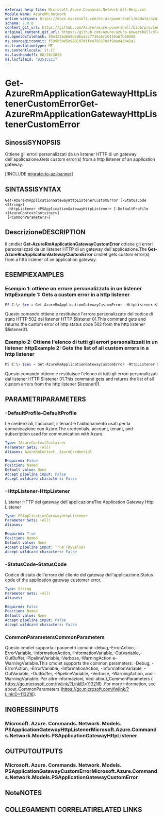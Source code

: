 ```yaml
---
external help file: Microsoft.Azure.Commands.Network.dll-Help.xml
Module Name: AzureRM.Network
online version: https://docs.microsoft.com/en-us/powershell/module/azurerm.network/get-azurermapplicationgatewayhttplistenercustomerror
schema: 2.0.0
content_git_url: https://github.com/Azure/azure-powershell/blob/preview/src/ResourceManager/Network/Commands.Network/help/Get-AzureRmApplicationGatewayHttpListenerCustomError.md
original_content_git_url: https://github.com/Azure/azure-powershell/blob/preview/src/ResourceManager/Network/Commands.Network/help/Get-AzureRmApplicationGatewayHttpListenerCustomError.md
ms.openlocfilehash: 89e323bd8e8dedbaa3c7716a6c10119a6fb69365
ms.sourcegitcommit: f599b50d5e980197d1fca769378df90a842b42a1
ms.translationtype: MT
ms.contentlocale: it-IT
ms.lasthandoff: 08/20/2020
ms.locfileid: "93515111"
---
```

# <span data-ttu-id="7d0ea-101">Get-AzureRmApplicationGatewayHttpListenerCustomError</span><span class="sxs-lookup"><span data-stu-id="7d0ea-101">Get-AzureRmApplicationGatewayHttpListenerCustomError</span></span>

## <span data-ttu-id="7d0ea-102">Sinossi</span><span class="sxs-lookup"><span data-stu-id="7d0ea-102">SYNOPSIS</span></span>
<span data-ttu-id="7d0ea-103">Ottiene gli errori personalizzati da un listener HTTP di un gateway dell'applicazione.</span><span class="sxs-lookup"><span data-stu-id="7d0ea-103">Gets custom error(s) from a http listener of an application gateway.</span></span>

[!INCLUDE [migrate-to-az-banner](../../includes/migrate-to-az-banner.md)]

## <span data-ttu-id="7d0ea-104">SINTASSI</span><span class="sxs-lookup"><span data-stu-id="7d0ea-104">SYNTAX</span></span>

```
Get-AzureRmApplicationGatewayHttpListenerCustomError [-StatusCode <String>]
 -HttpListener <PSApplicationGatewayHttpListener> [-DefaultProfile <IAzureContextContainer>]
 [<CommonParameters>]
```

## <span data-ttu-id="7d0ea-105">Descrizione</span><span class="sxs-lookup"><span data-stu-id="7d0ea-105">DESCRIPTION</span></span>
<span data-ttu-id="7d0ea-106">Il cmdlet **Get-AzureRmApplicationGatewayCustomError** ottiene gli errori personalizzati da un listener HTTP di un gateway dell'applicazione.</span><span class="sxs-lookup"><span data-stu-id="7d0ea-106">The **Get-AzureRmApplicationGatewayCustomError** cmdlet gets custom error(s) from a http listener of an application gateway.</span></span>

## <span data-ttu-id="7d0ea-107">ESEMPI</span><span class="sxs-lookup"><span data-stu-id="7d0ea-107">EXAMPLES</span></span>

### <span data-ttu-id="7d0ea-108">Esempio 1: ottiene un errore personalizzato in un listener http</span><span class="sxs-lookup"><span data-stu-id="7d0ea-108">Example 1: Gets a custom error in a http listener</span></span>
```powershell
PS C:\> $ce = Get-AzureRmApplicationGatewayCustomError -HttpListener $listener01 -StatusCode HttpStatus502
```

<span data-ttu-id="7d0ea-109">Questo comando ottiene e restituisce l'errore personalizzato del codice di stato HTTP 502 dal listener HTTP $listener 01.</span><span class="sxs-lookup"><span data-stu-id="7d0ea-109">This command gets and returns the custom error of http status code 502 from the http listener $listener01.</span></span>

### <span data-ttu-id="7d0ea-110">Esempio 2: Ottiene l'elenco di tutti gli errori personalizzati in un listener http</span><span class="sxs-lookup"><span data-stu-id="7d0ea-110">Example 2: Gets the list of all custom errors in a http listener</span></span>
```powershell
PS C:\> $ces = Get-AzureRmApplicationGatewayCustomError -HttpListener $listener01
```

<span data-ttu-id="7d0ea-111">Questo comando ottiene e restituisce l'elenco di tutti gli errori personalizzati dal listener HTTP $listener 01.</span><span class="sxs-lookup"><span data-stu-id="7d0ea-111">This command gets and returns the list of all custom errors from the http listener $listener01.</span></span>

## <span data-ttu-id="7d0ea-112">PARAMETRI</span><span class="sxs-lookup"><span data-stu-id="7d0ea-112">PARAMETERS</span></span>

### <span data-ttu-id="7d0ea-113">-DefaultProfile</span><span class="sxs-lookup"><span data-stu-id="7d0ea-113">-DefaultProfile</span></span>
<span data-ttu-id="7d0ea-114">Le credenziali, l'account, il tenant e l'abbonamento usati per la comunicazione con Azure.</span><span class="sxs-lookup"><span data-stu-id="7d0ea-114">The credentials, account, tenant, and subscription used for communication with Azure.</span></span>

```yaml
Type: IAzureContextContainer
Parameter Sets: (All)
Aliases: AzureRmContext, AzureCredential

Required: False
Position: Named
Default value: None
Accept pipeline input: False
Accept wildcard characters: False
```

### <span data-ttu-id="7d0ea-115">-HttpListener</span><span class="sxs-lookup"><span data-stu-id="7d0ea-115">-HttpListener</span></span>
<span data-ttu-id="7d0ea-116">Listener HTTP del gateway dell'applicazione</span><span class="sxs-lookup"><span data-stu-id="7d0ea-116">The Application Gateway Http Listener</span></span>

```yaml
Type: PSApplicationGatewayHttpListener
Parameter Sets: (All)
Aliases:

Required: True
Position: Named
Default value: None
Accept pipeline input: True (ByValue)
Accept wildcard characters: False
```

### <span data-ttu-id="7d0ea-117">-StatusCode</span><span class="sxs-lookup"><span data-stu-id="7d0ea-117">-StatusCode</span></span>
<span data-ttu-id="7d0ea-118">Codice di stato dell'errore del cliente del gateway dell'applicazione.</span><span class="sxs-lookup"><span data-stu-id="7d0ea-118">Status code of the application gateway customer error.</span></span>

```yaml
Type: String
Parameter Sets: (All)
Aliases:

Required: False
Position: Named
Default value: None
Accept pipeline input: False
Accept wildcard characters: False
```

### <span data-ttu-id="7d0ea-119">CommonParameters</span><span class="sxs-lookup"><span data-stu-id="7d0ea-119">CommonParameters</span></span>
<span data-ttu-id="7d0ea-120">Questo cmdlet supporta i parametri comuni:-debug,-ErrorAction,-ErrorVariable,-InformationAction,-InformationVariable,-OutVariable,-OutBuffer,-PipelineVariable,-Verbose,-WarningAction e-WarningVariable.</span><span class="sxs-lookup"><span data-stu-id="7d0ea-120">This cmdlet supports the common parameters: -Debug, -ErrorAction, -ErrorVariable, -InformationAction, -InformationVariable, -OutVariable, -OutBuffer, -PipelineVariable, -Verbose, -WarningAction, and -WarningVariable.</span></span>
<span data-ttu-id="7d0ea-121">Per altre informazioni, Vedi about_CommonParameters ( https://go.microsoft.com/fwlink/?LinkID=113216) .</span><span class="sxs-lookup"><span data-stu-id="7d0ea-121">For more information, see about_CommonParameters (https://go.microsoft.com/fwlink/?LinkID=113216).</span></span>

## <span data-ttu-id="7d0ea-122">INGRESSI</span><span class="sxs-lookup"><span data-stu-id="7d0ea-122">INPUTS</span></span>

### <span data-ttu-id="7d0ea-123">Microsoft. Azure. Commands. Network. Models. PSApplicationGatewayHttpListener</span><span class="sxs-lookup"><span data-stu-id="7d0ea-123">Microsoft.Azure.Commands.Network.Models.PSApplicationGatewayHttpListener</span></span>

## <span data-ttu-id="7d0ea-124">OUTPUT</span><span class="sxs-lookup"><span data-stu-id="7d0ea-124">OUTPUTS</span></span>

### <span data-ttu-id="7d0ea-125">Microsoft. Azure. Commands. Network. Models. PSApplicationGatewayCustomError</span><span class="sxs-lookup"><span data-stu-id="7d0ea-125">Microsoft.Azure.Commands.Network.Models.PSApplicationGatewayCustomError</span></span>

## <span data-ttu-id="7d0ea-126">Note</span><span class="sxs-lookup"><span data-stu-id="7d0ea-126">NOTES</span></span>

## <span data-ttu-id="7d0ea-127">COLLEGAMENTI CORRELATI</span><span class="sxs-lookup"><span data-stu-id="7d0ea-127">RELATED LINKS</span></span>
